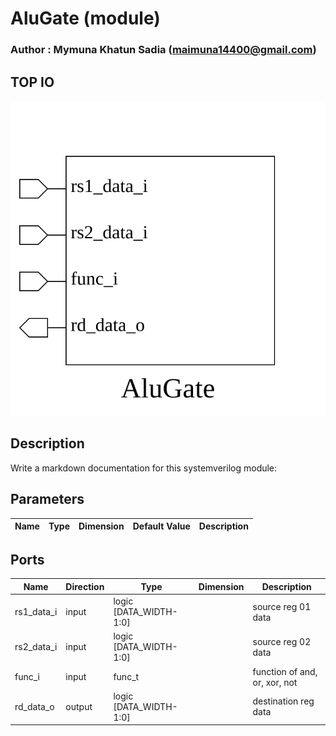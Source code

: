 # AluGate (module)

### Author : Mymuna Khatun Sadia (maimuna14400@gmail.com)

## TOP IO
<img src="./AluGate_top.svg">

## Description

Write a markdown documentation for this systemverilog module:

## Parameters
|Name|Type|Dimension|Default Value|Description|
|-|-|-|-|-|

## Ports
|Name|Direction|Type|Dimension|Description|
|-|-|-|-|-|
|rs1_data_i|input|logic [DATA_WIDTH-1:0]||source reg 01 data|
|rs2_data_i|input|logic [DATA_WIDTH-1:0]||source reg 02 data|
|func_i|input|func_t||function of and, or, xor, not|
|rd_data_o|output|logic [DATA_WIDTH-1:0]||destination reg data|
